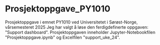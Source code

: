 # Prosjektoppgave_PY1010
Prosjektoppgave i emnet PY1010 ved Universitetet i Sørøst-Norge, vårsemesteret 2025
Jeg har valgt å løse den ferdigdefinerte oppgaven: "Support dashboard".
Prosjektoppgaven inneholder Jupyter-Notebookfilen "Prosjektoppgave.ipynb" og Excelfilen "support_uke_24".
